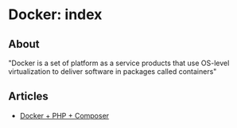 # Docker: index

## About

"Docker is a set of platform as a service products that use OS-level virtualization to deliver software in packages called containers"

## Articles

- [Docker + PHP + Composer](docker_php_composer_cli.md)
